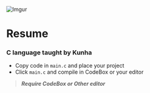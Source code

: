 ![Imgur](http://i.imgur.com/zz7iqIM.png)

# Resume

### C language taught by Kunha </n>

* Copy code in `main.c` and place your project</n> 
* Click `main.c` and compile in CodeBox or your editor</n>

>***Require CodeBox or Other editor***

